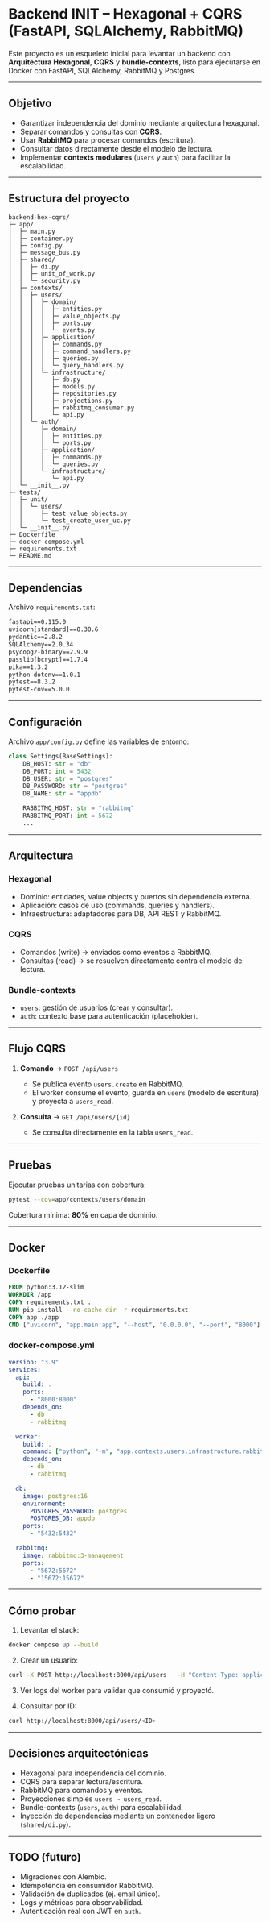 # Backend INIT – Hexagonal + CQRS (FastAPI, SQLAlchemy, RabbitMQ)

Este proyecto es un esqueleto inicial para levantar un backend con **Arquitectura Hexagonal**, **CQRS** y **bundle-contexts**, listo para ejecutarse en Docker con FastAPI, SQLAlchemy, RabbitMQ y Postgres.

---

## Objetivo
- Garantizar independencia del dominio mediante arquitectura hexagonal.  
- Separar comandos y consultas con **CQRS**.  
- Usar **RabbitMQ** para procesar comandos (escritura).  
- Consultar datos directamente desde el modelo de lectura.  
- Implementar **contexts modulares** (`users` y `auth`) para facilitar la escalabilidad.  

---

## Estructura del proyecto

```
backend-hex-cqrs/
├─ app/
│  ├─ main.py
│  ├─ container.py
│  ├─ config.py
│  ├─ message_bus.py
│  ├─ shared/
│  │  ├─ di.py
│  │  ├─ unit_of_work.py
│  │  └─ security.py
│  ├─ contexts/
│  │  ├─ users/
│  │  │  ├─ domain/
│  │  │  │  ├─ entities.py
│  │  │  │  ├─ value_objects.py
│  │  │  │  ├─ ports.py
│  │  │  │  └─ events.py
│  │  │  ├─ application/
│  │  │  │  ├─ commands.py
│  │  │  │  ├─ command_handlers.py
│  │  │  │  ├─ queries.py
│  │  │  │  └─ query_handlers.py
│  │  │  └─ infrastructure/
│  │  │     ├─ db.py
│  │  │     ├─ models.py
│  │  │     ├─ repositories.py
│  │  │     ├─ projections.py
│  │  │     ├─ rabbitmq_consumer.py
│  │  │     └─ api.py
│  │  └─ auth/
│  │     ├─ domain/
│  │     │  ├─ entities.py
│  │     │  └─ ports.py
│  │     ├─ application/
│  │     │  ├─ commands.py
│  │     │  └─ queries.py
│  │     └─ infrastructure/
│  │        └─ api.py
│  └─ __init__.py
├─ tests/
│  ├─ unit/
│  │  └─ users/
│  │     ├─ test_value_objects.py
│  │     └─ test_create_user_uc.py
│  └─ __init__.py
├─ Dockerfile
├─ docker-compose.yml
├─ requirements.txt
└─ README.md
```

---

## Dependencias

Archivo `requirements.txt`:

```txt
fastapi==0.115.0
uvicorn[standard]==0.30.6
pydantic==2.8.2
SQLAlchemy==2.0.34
psycopg2-binary==2.9.9
passlib[bcrypt]==1.7.4
pika==1.3.2
python-dotenv==1.0.1
pytest==8.3.2
pytest-cov==5.0.0
```

---

## Configuración

Archivo `app/config.py` define las variables de entorno:

```python
class Settings(BaseSettings):
    DB_HOST: str = "db"
    DB_PORT: int = 5432
    DB_USER: str = "postgres"
    DB_PASSWORD: str = "postgres"
    DB_NAME: str = "appdb"

    RABBITMQ_HOST: str = "rabbitmq"
    RABBITMQ_PORT: int = 5672
    ...
```

---

## Arquitectura

### Hexagonal
- Dominio: entidades, value objects y puertos sin dependencia externa.  
- Aplicación: casos de uso (commands, queries y handlers).  
- Infraestructura: adaptadores para DB, API REST y RabbitMQ.  

### CQRS
- Comandos (write) → enviados como eventos a RabbitMQ.  
- Consultas (read) → se resuelven directamente contra el modelo de lectura.  

### Bundle-contexts
- `users`: gestión de usuarios (crear y consultar).  
- `auth`: contexto base para autenticación (placeholder).  

---

## Flujo CQRS

1. **Comando** → `POST /api/users`  
   - Se publica evento `users.create` en RabbitMQ.  
   - El worker consume el evento, guarda en `users` (modelo de escritura) y proyecta a `users_read`.  

2. **Consulta** → `GET /api/users/{id}`  
   - Se consulta directamente en la tabla `users_read`.  

---

## Pruebas

Ejecutar pruebas unitarias con cobertura:

```bash
pytest --cov=app/contexts/users/domain
```

Cobertura mínima: **80%** en capa de dominio.

---

## Docker

### Dockerfile
```dockerfile
FROM python:3.12-slim
WORKDIR /app
COPY requirements.txt .
RUN pip install --no-cache-dir -r requirements.txt
COPY app ./app
CMD ["uvicorn", "app.main:app", "--host", "0.0.0.0", "--port", "8000"]
```

### docker-compose.yml
```yaml
version: "3.9"
services:
  api:
    build: .
    ports:
      - "8000:8000"
    depends_on:
      - db
      - rabbitmq

  worker:
    build: .
    command: ["python", "-m", "app.contexts.users.infrastructure.rabbitmq_consumer"]
    depends_on:
      - db
      - rabbitmq

  db:
    image: postgres:16
    environment:
      POSTGRES_PASSWORD: postgres
      POSTGRES_DB: appdb
    ports:
      - "5432:5432"

  rabbitmq:
    image: rabbitmq:3-management
    ports:
      - "5672:5672"
      - "15672:15672"
```

---

## Cómo probar

1. Levantar el stack:
```bash
docker compose up --build
```

2. Crear un usuario:
```bash
curl -X POST http://localhost:8000/api/users   -H "Content-Type: application/json"   -d '{"name":"Ada","email":"ada@example.com","password":"s3cret"}'
```

3. Ver logs del worker para validar que consumió y proyectó.  

4. Consultar por ID:
```bash
curl http://localhost:8000/api/users/<ID>
```

---

## Decisiones arquitectónicas

- Hexagonal para independencia del dominio.  
- CQRS para separar lectura/escritura.  
- RabbitMQ para comandos y eventos.  
- Proyecciones simples `users → users_read`.  
- Bundle-contexts (`users`, `auth`) para escalabilidad.  
- Inyección de dependencias mediante un contenedor ligero (`shared/di.py`).  

---

## TODO (futuro)

- Migraciones con Alembic.  
- Idempotencia en consumidor RabbitMQ.  
- Validación de duplicados (ej. email único).  
- Logs y métricas para observabilidad.  
- Autenticación real con JWT en `auth`.  
